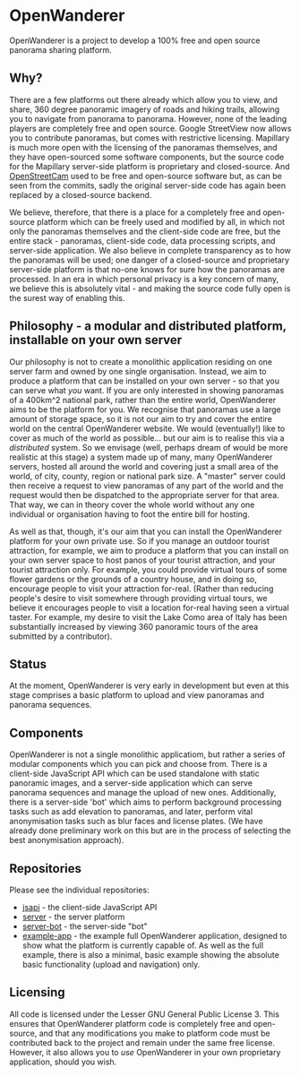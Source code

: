 # OpenWanderer

OpenWanderer is a project to develop a 100% free and open source panorama sharing platform.

## Why?

There are a few platforms out there already which allow you to view, and share, 360 degree panoramic imagery of roads and hiking trails, allowing you to navigate from panorama to panorama. However, none of the leading players are completely free and open source. Google StreetView now allows you to contribute panoramas, but comes with restrictive licensing. Mapillary is much more open with the licensing of the panoramas themselves, and they have open-sourced some software components, but the source code for the Mapillary server-side platform is proprietary and closed-source. And [OpenStreetCam](https://github.com/kartaview/openstreetcam.org) used to be free and open-source software but, as can be seen from the commits, sadly the original server-side code has again been replaced by a closed-source backend.

We believe, therefore, that there is a place for a completely free and open-source platform which can be freely used and modified by all, in which not only the panoramas themselves and the client-side code are free, but the entire stack - panoramas, client-side code, data processing scripts, and server-side application. We also believe in complete transparency as to how the panoramas will be used; one danger of a closed-source and proprietary server-side platform is that no-one knows for sure how the panoramas are processed. In an era in which personal privacy is a key concern of many, we believe this is absolutely vital - and making the source code fully open is the surest way of enabling this.

## Philosophy - a modular and distributed platform, installable on your own server

Our philosophy is not to create a monolithic application residing on one server farm and owned by one single organisation. Instead, we aim to produce a platform that can be installed on your own server - so that you can serve what *you* want. If you are only interested in showing panoramas of a 400km^2 national park, rather than the entire world, OpenWanderer aims to be the platform for you. We recognise that panoramas use a large amount of storage space, so it is not our aim to try and cover the entire world on the central OpenWanderer website. We would (eventually!) like to cover as much of the world as possible... but our aim is to realise this via a *distributed* system. So we envisage (well, perhaps dream of would be more realistic at this stage) a system made up of many, many OpenWanderer servers, hosted all around the world and covering just a small area of the world, of city, county, region or national park size. A "master" server could then receive a request to view panoramas of any part of the world and the request would then be dispatched to the appropriate server for that area. That way, we can in theory cover the whole world without any one individual or organisation having to foot the entire bill for hosting.

As well as that, though, it's our aim that you can install the OpenWanderer platform for your own private use. So if you manage an outdoor tourist attraction, for example, we aim to produce a platform that you can install on your own server space to host panos of your tourist attraction, and your tourist attraction only. For example, you could provide virtual tours of some flower gardens or the grounds of a country house, and in doing so, encourage people to visit your attraction for-real. (Rather than reducing people's desire to visit somewhere through providing virtual tours, we believe it encourages people to visit a location for-real having seen a virtual taster. For example, my desire to visit the Lake Como area of Italy has been substantially increased by viewing 360 panoramic tours of the area submitted by a contributor).

## Status

At the moment, OpenWanderer is very early in development but even at this stage comprises a basic platform to upload and view panoramas and panorama sequences.

## Components

OpenWanderer is not a single monolithic applicatiom, but rather a series of modular components which you can pick and choose from. There is a client-side JavaScript API which can be used standalone with static panoramic images, and a server-side application which can serve panorama sequences and manage the upload of new ones. Additionally, there is a server-side 'bot' which aims to perform background processing tasks such as add elevation to panoramas, and later, perform vital anonymisation tasks such as blur faces and license plates. (We have already done preliminary work on this but are in the process of selecting the best anonymisation approach).

## Repositories

Please see the individual repositories:

- [jsapi](https://github.com/openwanderer/jsapi) - the client-side JavaScript API
- [server](https://github.com/openwanderer/server) - the server platform
- [server-bot](https://github.com/openwanderer/server-bot) - the server-side "bot"
- [example-app](https://github.com/openwanderer/example-app) - the example full OpenWanderer application, designed to show what the platform is currently capable of. As well as the full example, there is also a minimal, basic example showing the absolute basic functionality (upload and navigation) only.

## Licensing

All code is licensed under the Lesser GNU General Public License 3. This ensures that OpenWanderer platform code is completely free and open-source, and that any modifications you make to platform code must be contributed back to the project and remain under the same free license. However, it also allows you to *use* OpenWanderer in your own proprietary application, should you wish.

